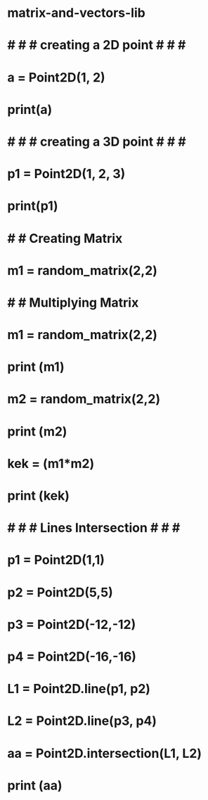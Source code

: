 # matrix-and-vectors-lib

# # # # creating a 2D point # # # #
# a = Point2D(1, 2)
# print(a)

# # # # creating a 3D point # # # #
# p1 = Point2D(1, 2, 3)
# print(p1)

# # # Creating Matrix
# m1 = random_matrix(2,2)

# # # Multiplying Matrix
# m1 = random_matrix(2,2)
# print (m1)
# m2 = random_matrix(2,2)
# print (m2)
# kek = (m1*m2)
# print (kek)

# # # # Lines Intersection # # # # 
# p1 = Point2D(1,1)
# p2 = Point2D(5,5)
# p3 = Point2D(-12,-12)
# p4 = Point2D(-16,-16)

# L1 = Point2D.line(p1, p2)

# L2 = Point2D.line(p3, p4)

# aa = Point2D.intersection(L1, L2)

# print (aa)
